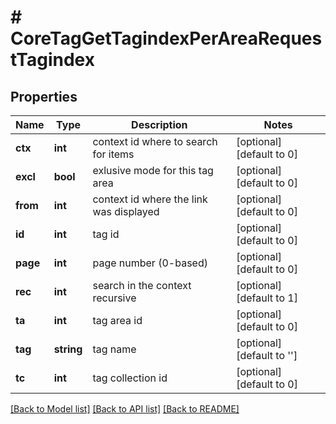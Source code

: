 # # CoreTagGetTagindexPerAreaRequestTagindex

## Properties

Name | Type | Description | Notes
------------ | ------------- | ------------- | -------------
**ctx** | **int** | context id where to search for items | [optional] [default to 0]
**excl** | **bool** | exlusive mode for this tag area | [optional] [default to 0]
**from** | **int** | context id where the link was displayed | [optional] [default to 0]
**id** | **int** | tag id | [optional] [default to 0]
**page** | **int** | page number (0-based) | [optional] [default to 0]
**rec** | **int** | search in the context recursive | [optional] [default to 1]
**ta** | **int** | tag area id | [optional] [default to 0]
**tag** | **string** | tag name | [optional] [default to '']
**tc** | **int** | tag collection id | [optional] [default to 0]

[[Back to Model list]](../../README.md#models) [[Back to API list]](../../README.md#endpoints) [[Back to README]](../../README.md)
